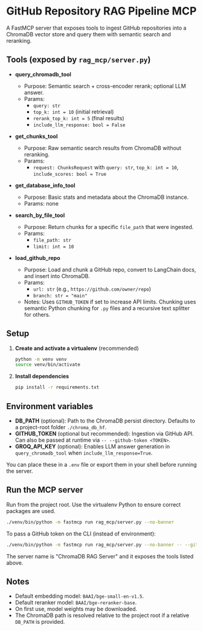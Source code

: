 # GitHub Repository RAG Pipeline MCP

A FastMCP server that exposes tools to ingest GitHub repositories into a ChromaDB vector store and query them with semantic search and reranking.

## Tools (exposed by `rag_mcp/server.py`)

- __query_chromadb_tool__
  - Purpose: Semantic search + cross-encoder rerank; optional LLM answer.
  - Params:
    - `query: str`
    - `top_k: int = 10` (initial retrieval)
    - `rerank_top_k: int = 5` (final results)
    - `include_llm_response: bool = False`

- __get_chunks_tool__
  - Purpose: Raw semantic search results from ChromaDB without reranking.
  - Params:
    - `request: ChunksRequest` with `query: str`, `top_k: int = 10`, `include_scores: bool = True`

- __get_database_info_tool__
  - Purpose: Basic stats and metadata about the ChromaDB instance.
  - Params: none

- __search_by_file_tool__
  - Purpose: Return chunks for a specific `file_path` that were ingested.
  - Params:
    - `file_path: str`
    - `limit: int = 10`

- __load_github_repo__
  - Purpose: Load and chunk a GitHub repo, convert to LangChain docs, and insert into ChromaDB.
  - Params:
    - `url: str` (e.g., `https://github.com/owner/repo`)
    - `branch: str = "main"`
  - Notes: Uses `GITHUB_TOKEN` if set to increase API limits. Chunking uses semantic Python chunking for `.py` files and a recursive text splitter for others.

## Setup

1. __Create and activate a virtualenv__ (recommended)
   ```bash
   python -m venv venv
   source venv/bin/activate
   ```
2. __Install dependencies__
   ```bash
   pip install -r requirements.txt
   ```

## Environment variables

- __DB_PATH__ (optional): Path to the ChromaDB persist directory. Defaults to a project-root folder `./chroma_db_hf`.
- __GITHUB_TOKEN__ (optional but recommended): Ingestion via GitHub API. Can also be passed at runtime via `-- --github-token <TOKEN>`.
- __GROQ_API_KEY__ (optional): Enables LLM answer generation in `query_chromadb_tool` when `include_llm_response=True`.

You can place these in a `.env` file or export them in your shell before running the server.

## Run the MCP server

Run from the project root. Use the virtualenv Python to ensure correct packages are used.

```bash
./venv/bin/python -m fastmcp run rag_mcp/server.py --no-banner
```

To pass a GitHub token on the CLI (instead of environment):

```bash
./venv/bin/python -m fastmcp run rag_mcp/server.py --no-banner -- --github-token YOUR_TOKEN
```

The server name is "ChromaDB RAG Server" and it exposes the tools listed above.

## Notes

- Default embedding model: `BAAI/bge-small-en-v1.5`.
- Default reranker model: `BAAI/bge-reranker-base`.
- On first use, model weights may be downloaded.
- The ChromaDB path is resolved relative to the project root if a relative `DB_PATH` is provided.
